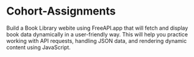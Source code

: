 # Cohort-Assignments
Build a Book Library webite using FreeAPI.app that will fetch and display book data dynamically in a user-friendly way. This will help you practice working with API requests, handling JSON data, and rendering dynamic content using JavaScript.

